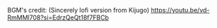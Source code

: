 BGM's credit: (Sincerely lofi version from Kijugo) 
https://youtu.be/vd-RmMMl708?si=EdrzQeQt18f7FBCb
